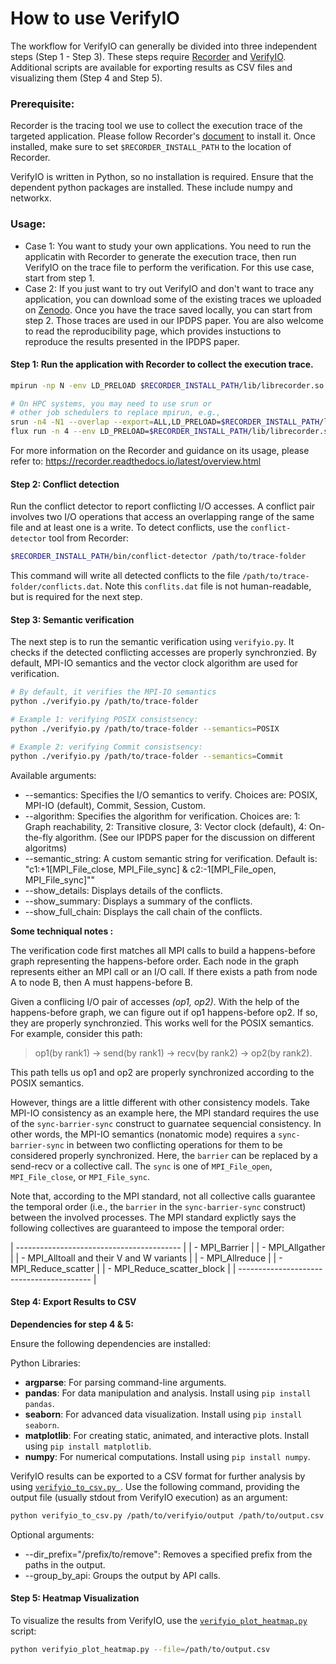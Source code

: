 # How to use VerifyIO

The workflow for VerifyIO can generally be divided into three independent steps (Step 1 - Step 3). These steps require [Recorder](https://github.com/uiuc-hpc/Recorder/tree/dev) and [VerifyIO](https://github.com/uiuc-hpc/Recorder/tree/dev/tools/verifyio).
Additional scripts are available for exporting results as CSV files and visualizing them (Step 4 and Step 5).

### Prerequisite:


Recorder is the tracing tool we use to collect the execution trace of the targeted application. Please follow Recorder's [document](https://recorder.readthedocs.io) to install it. Once installed, make sure to set `$RECORDER_INSTALL_PATH` to the location of Recorder. 

VerifyIO is written in Python, so no installation is required. Ensure that the dependent python packages are installed. These include numpy and networkx.

### Usage:

- Case 1: You want to study your own applications. You need to run the applicatin with Recorder to generate the execution trace, then run VerifyIO on the trace file to perform the verification. For this use case, start from step 1.
- Case 2: If you just want to try out VerifyIO and don't want to trace any application, you can download some of the existing traces we uploaded on [Zenodo](https://doi.org/10.5281/zenodo.14553174). Once you have the trace saved locally, you can start from step 2. Those traces are used in our IPDPS paper. You are also welcome to read the reproducibility page, which provides instuctions to reproduce the results presented in the IPDPS paper.


#### Step 1:  Run the application with Recorder to collect the execution trace.
```bash
mpirun -np N -env LD_PRELOAD $RECORDER_INSTALL_PATH/lib/librecorder.so ./your-app

# On HPC systems, you may need to use srun or
# other job schedulers to replace mpirun, e.g.,
srun -n4 -N1 --overlap --export=ALL,LD_PRELOAD=$RECORDER_INSTALL_PATH/lib/librecorder.so ./your-app
flux run -n 4 --env LD_PRELOAD=$RECORDER_INSTALL_PATH/lib/librecorder.so ./your-app
```
For more information on the Recorder and guidance on its usage, please refer to: https://recorder.readthedocs.io/latest/overview.html

#### Step 2: Conflict detection

Run the conflict detector to report conflicting I/O accesses. A conflict pair involves two I/O operations that access an overlapping range of the same file and at least one is a write.
To detect conflicts, use the `conflict-detector` tool from Recorder:

```bash
$RECORDER_INSTALL_PATH/bin/conflict-detector /path/to/trace-folder
```
This command will write all detected conflicts to the file `/path/to/trace-folder/conflicts.dat`. Note this `conflits.dat` file is not human-readable, but is required for the next step.

#### Step 3: Semantic verification

The next step is to run the semantic verification using `verifyio.py`. It checks if the detected conflicting accesses are properly synchronzied. By default, MPI-IO semantics and the vector clock algorithm are used for verification.


```bash
# By default, it verifies the MPI-IO semantics
python ./verifyio.py /path/to/trace-folder

# Example 1: verifying POSIX consistsency:
python ./verifyio.py /path/to/trace-folder --semantics=POSIX

# Example 2: verifying Commit consistsency:
python ./verifyio.py /path/to/trace-folder --semantics=Commit
```

Available arguments:
* --semantics: Specifies the I/O semantics to verify. Choices are: POSIX, MPI-IO (default), Commit, Session, Custom.
* --algorithm: Specifies the algorithm for verification. Choices are: 1: Graph reachability, 2: Transitive closure, 3: Vector clock (default), 4: On-the-fly algorithm. (See our IPDPS paper for the discussion on different algoritms)
* --semantic_string: A custom semantic string for verification. Default is: "c1:+1[MPI_File_close, MPI_File_sync] & c2:-1[MPI_File_open, MPI_File_sync]""
* --show_details: Displays details of the conflicts.
* --show_summary: Displays a summary of the conflicts.
* --show_full_chain: Displays the call chain of the conflicts.

**Some techniqual notes :**

The verification code first matches all MPI calls to build a happens-before graph representing the happens-before order. Each node in the graph represents either an MPI call or an I/O call. If there exists a path from node A to node B, then A must happens-before B. 

Given a conflicing I/O pair of accesses *(op1, op2)*. With the help of the happens-before graph, we can figure out if op1 happens-before op2. If so, they are properly synchronzied. This works well for the POSIX semantics. For example, consider this path: 
> op1(by rank1) -> send(by rank1) -> recv(by rank2) -> op2(by rank2). 

This path tells us op1 and op2 are properly synchronized according to the POSIX semantics.
   
However, things are a little different with other consistency models. 
Take MPI-IO consistency as an example here, the MPI standard requires the use of the `sync-barrier-sync` construct to guarnatee sequencial consistency. In other words, the MPI-IO semantics (nonatomic mode) requires a `sync-barrier-sync` in between two conflicting operations for them to be considered properly synchronized. Here, the `barrier` can be replaced by a send-recv or a collective call. The `sync` is one of `MPI_File_open`, `MPI_File_close`, or `MPI_File_sync`.

Note that, according to the MPI standard, not all collective calls guarantee the temporal order (i.e., the `barrier` in the `sync-barrier-sync` construct) between the involved processes. The MPI standard explictly says the following collectives are guaranteed to impose the temporal order:

| ----------------------------------------- |
| - MPI_Barrier                             |
| - MPI_Allgather                           |
| - MPI_Alltoall and their V and W variants |
| - MPI_Allreduce                           |
| - MPI_Reduce_scatter                      |
| - MPI_Reduce_scatter_block                |
| ----------------------------------------- |

#### Step 4: Export Results to CSV

**Dependencies for step 4 & 5:**

Ensure the following dependencies are installed:

Python Libraries:

- **argparse**: For parsing command-line arguments.
- **pandas**: For data manipulation and analysis. Install using `pip install pandas`.
- **seaborn**: For advanced data visualization. Install using `pip install seaborn`.
- **matplotlib**: For creating static, animated, and interactive plots. Install using `pip install matplotlib`.
- **numpy**: For numerical computations. Install using `pip install numpy`.

VerifyIO results can be exported to a CSV format for further analysis by using [`verifyio_to_csv.py `](https://github.com/lalilalalalu/verifyio_scripts/blob/main/verifyio_to_csv.py). Use the following command, providing the output file (usually stdout from VerifyIO execution) as an argument:

```bash
python verifyio_to_csv.py /path/to/verifyio/output /path/to/output.csv
```
Optional arguments:
* --dir_prefix="/prefix/to/remove": Removes a specified prefix from the paths in the output.
* --group_by_api: Groups the output by API calls.

#### Step 5: Heatmap Visualization

To visualize the results from VerifyIO, use the [`verifyio_plot_heatmap.py`](https://github.com/lalilalalalu/verifyio_scripts/blob/main/verifyio_plot_violation_heatmap.py) script:

```bash
python verifyio_plot_heatmap.py --file=/path/to/output.csv
```
